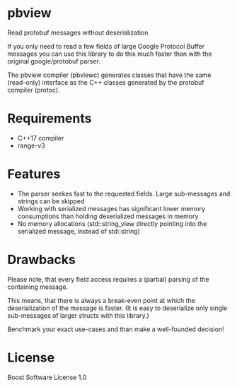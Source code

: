 # pbview
Read protobuf messages without deserialization

If you only need to read a few fields of large Google Protocol Buffer messages you can use this library to do this much faster than with the original google/protobuf parser.

The pbview compiler (pbviewc) generates classes that have the same (read-only) interface as the C++ classes generated by the protobuf compiler (protoc).

# Requirements
- C++17 compiler
- range-v3

# Features
- The parser seekes fast to the requested fields. Large sub-messages and strings can be skipped
- Working with serialized messages has significant lower memory consumptions than holding deserialized messages in memory
- No memory allocations (std::string_view directly pointing into the serialized message, instead of std::string)

# Drawbacks
Please note, that every field access requires a (partial) parsing of the containing message.

This means, that there is always a break-even point at which the deserialization of the message is faster.
(It is easy to deserialize only single sub-messages of larger structs with this library.) 

Benchmark your exact use-cases and than make a well-founded decision!

# License
Boost Software License 1.0
